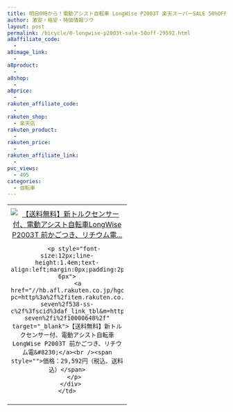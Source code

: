 ```yaml
---
title: 明日0時から！電動アシスト自転車 LongWise P2003T 楽天スーパーSALE 50%OFF 激安特価29,592円！送料無料！
author: 激安・格安・特価情報ツウ
layout: post
permalink: /bicycle/0-longwise-p2003t-sale-50off-29592.html
a8affiliate_code:
  -
a8image_link:
  -
a8product:
  -
a8shop:
  -
a8price:
  -
rakuten_affiliate_code:
  -
rakuten_shop:
  - 楽天店
rakuten_product:
  -
rakuten_price:
  -
rakuten_affiliate_link:
  -
pvc_views:
  - 495
categories:
  - 自転車
---
```

<table border="0" cellpadding="0" cellspacing="0">
  <tr>
    <td valign="top">
      <div style="border:1px none;margin:0px;padding:6px 0px;width:260px;text-align:center;float:left">
        <a href="//hb.afl.rakuten.co.jp/hgc/13bea064.8bc3b20d.13bea065.0a4dc894/?pc=http%3a%2f%2fitem.rakuten.co.jp%2fatv-seven%2f538-ss-c%2f%3fscid%3daf_link_tbl&m=http%3a%2f%2fm.rakuten.co.jp%2fatv-seven%2fi%2f10000648%2f" target="_blank"><img src="//hbb.afl.rakuten.co.jp/hgb/?pc=http%3a%2f%2fthumbnail.image.rakuten.co.jp%2f%400_mall%2fatv-seven%2fcabinet%2f04055201%2fimg67647711.jpg%3f_ex%3d240x240&m=http%3a%2f%2fthumbnail.image.rakuten.co.jp%2f%400_mall%2fatv-seven%2fcabinet%2f04055201%2fimg67647711.jpg" alt="【送料無料】新トルクセンサー付、電動アシスト自転車LongWise P2003T 前かごつき、リチウム電..." border="0" style="margin:0px;padding:0px" /></a>

        <p style="font-size:12px;line-height:1.4em;text-align:left;margin:0px;padding:2px 6px">
          <a href="//hb.afl.rakuten.co.jp/hgc/13bea064.8bc3b20d.13bea065.0a4dc894/?pc=http%3a%2f%2fitem.rakuten.co.jp%2fatv-seven%2f538-ss-c%2f%3fscid%3daf_link_tbl&m=http%3a%2f%2fm.rakuten.co.jp%2fatv-seven%2fi%2f10000648%2f" target="_blank">【送料無料】新トルクセンサー付、電動アシスト自転車LongWise P2003T 前かごつき、リチウム電&#8230;</a><br /><span style="">価格：29,592円（税込、送料込）</span>
        </p>
      </div>
    </td>
  </tr>
</table>